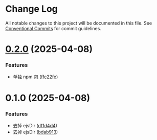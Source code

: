 # Change Log

All notable changes to this project will be documented in this file.
See [Conventional Commits](https://conventionalcommits.org) for commit guidelines.

# [0.2.0](https://gitlab.ximalaya.com/react-library/cli/create-project/compare/@xmly/react-template@0.1.0...@xmly/react-template@0.2.0) (2025-04-08)

### Features

- 单独 npm 包 ([ffc22fe](https://gitlab.ximalaya.com/react-library/cli/create-project/commit/ffc22fed64f6a5b26e7a3935e6e75b0c04b5e2c6))

# 0.1.0 (2025-04-08)

### Features

- 去掉 ejsDir ([df1d4d4](https://gitlab.ximalaya.com/react-library/cli/create-project/commit/df1d4d45f340043a8be1197598af8fc65e403746))
- 去掉 ejsDir ([bdab913](https://gitlab.ximalaya.com/react-library/cli/create-project/commit/bdab913c2f4fe903619575d508bd878566fcf68f))
